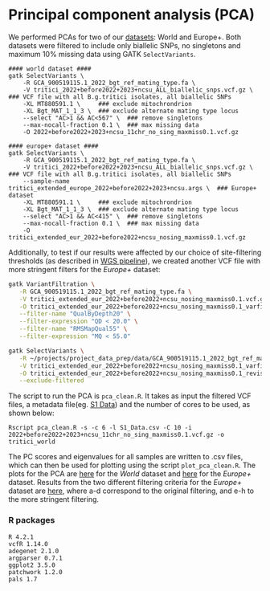# Principal component analysis (PCA) 
We performed PCAs for two of our [datasets](../Datasets/Datasets.md): World and Europe+. Both datasets were filtered to include only biallelic SNPs, no singletons and maximum 10% missing data using GATK `SelectVariants`.
```
#### world dataset ####
gatk SelectVariants \
    -R GCA_900519115.1_2022_bgt_ref_mating_type.fa \
    -V tritici_2022+before2022+2023+ncsu_ALL_biallelic_snps.vcf.gz \   ### VCF file with all B.g.tritici isolates, all biallelic SNPs
    -XL MT880591.1 \     ### exclude mitochrondrion
    -XL Bgt_MAT_1_1_3 \  ### exclude alternate mating type locus
    --select "AC>1 && AC<567" \  ### remove singletons
    --max-nocall-fraction 0.1 \  ### max missing data
    -O 2022+before2022+2023+ncsu_11chr_no_sing_maxmiss0.1.vcf.gz

#### europe+ dataset ####
gatk SelectVariants \
    -R GCA_900519115.1_2022_bgt_ref_mating_type.fa \
    -V tritici_2022+before2022+2023+ncsu_ALL_biallelic_snps.vcf.gz \   ### VCF file with all B.g.tritici isolates, all biallelic SNPs
    --sample-name tritici_extended_europe_2022+before2022+2023+ncsu.args \  ### Europe+ dataset
    -XL MT880591.1 \     ### exclude mitochrondrion
    -XL Bgt_MAT_1_1_3 \  ### exclude alternate mating type locus
    --select "AC>1 && AC<415" \  ### remove singletons
    --max-nocall-fraction 0.1 \  ### max missing data
    -O tritici_extended_eur_2022+before2022+ncsu_nosing_maxmiss0.1.vcf.gz
```
Additionally, to test if our results were affected by our choice of site-filtering thresholds (as described in [WGS pipeline](../WGS_pipeline/WGS_pipeline.md)), we created another VCF file with more stringent filters for the _Europe+_ dataset:
```bash
gatk VariantFiltration \
   -R GCA_900519115.1_2022_bgt_ref_mating_type.fa \
   -V tritici_extended_eur_2022+before2022+ncsu_nosing_maxmiss0.1.vcf.gz \
   -O tritici_extended_eur_2022+before2022+ncsu_nosing_maxmiss0.1_varfilt_revised.vcf.gz \
   --filter-name "QualByDepth20" \
   --filter-expression "QD < 20.0" \
   --filter-name "RMSMapQual55" \
   --filter-expression "MQ < 55.0"

gatk SelectVariants \
   -R ~/projects/project_data_prep/data/GCA_900519115.1_2022_bgt_ref_mating_type.fa \
   -V tritici_extended_eur_2022+before2022+ncsu_nosing_maxmiss0.1_varfilt_revised.vcf.gz \
   -O tritici_extended_eur_2022+before2022+ncsu_nosing_maxmiss0.1_revised_filtered.vcf.gz \
   --exclude-filtered
```

The script to run the PCA is `pca_clean.R`. It takes as input the filtered VCF files, a metadata file(eg. [S1 Data](../Datasets/S1_Data.csv)) and the number of cores to be used, as shown below:
```
Rscript pca_clean.R -s -c 6 -l S1_Data.csv -C 10 -i 2022+before2022+2023+ncsu_11chr_no_sing_maxmiss0.1.vcf.gz -o tritici_world
```

The PC scores and eigenvalues for all samples are written to .csv files, which can then be used for plotting using the script `plot_pca_clean.R`. The plots for the PCA are [here](s2_fig_rev.pdf) for the _World_ dataset and [here](fig_s5_pca_eur+.pdf) for the _Europe+_ dataset. Results from the two different filtering criteria for the _Europe+_ dataset are [here](s5_fig_rev.pdf), where a-d correspond to the original filtering, and e-h to the more stringent filtering. 
### R packages 
```
R 4.2.1
vcfR 1.14.0
adegenet 2.1.0
argparser 0.7.1
ggplot2 3.5.0
patchwork 1.2.0
pals 1.7
```
